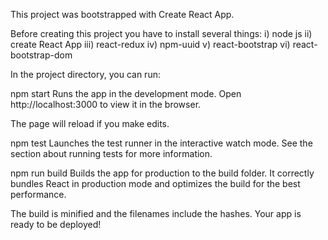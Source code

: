 This project was bootstrapped with Create React App.

Before creating this project you have to install several things:
i) node js
ii) create React App
iii) react-redux
iv) npm-uuid
v) react-bootstrap
vi) react-bootstrap-dom


In the project directory, you can run:

npm start
Runs the app in the development mode.
Open http://localhost:3000 to view it in the browser.

The page will reload if you make edits.

npm test
Launches the test runner in the interactive watch mode.
See the section about running tests for more information.

npm run build
Builds the app for production to the build folder.
It correctly bundles React in production mode and optimizes the build for the best performance.

The build is minified and the filenames include the hashes.
Your app is ready to be deployed!

